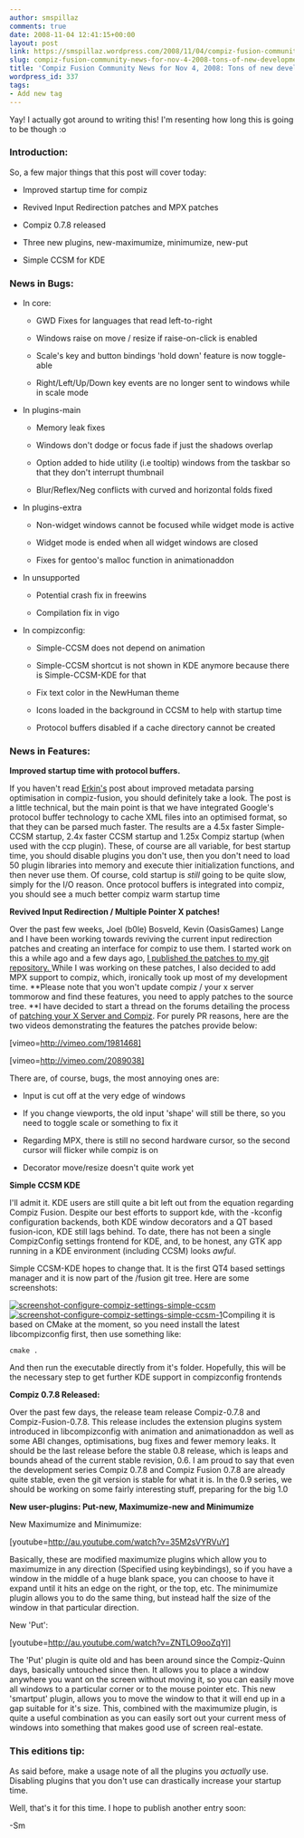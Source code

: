 ```yaml
---
author: smspillaz
comments: true
date: 2008-11-04 12:41:15+00:00
layout: post
link: https://smspillaz.wordpress.com/2008/11/04/compiz-fusion-community-news-for-nov-4-2008-tons-of-new-developments/
slug: compiz-fusion-community-news-for-nov-4-2008-tons-of-new-developments
title: 'Compiz Fusion Community News for Nov 4, 2008: Tons of new developments!'
wordpress_id: 337
tags:
- Add new tag
---
```


Yay! I actually got around to writing this! I'm resenting how long this is going to be though :o


### Introduction:


So, a few major things that this post will cover today:



	
  * Improved startup time for compiz

	
  * Revived Input Redirection patches and MPX patches

	
  * Compiz 0.7.8 released

	
  * Three new plugins, new-maximumize, minimumize, new-put

	
  * Simple CCSM for KDE




### News in Bugs:





	
  * In core:

	
    * GWD Fixes for languages that read left-to-right

	
    * Windows raise on move / resize if raise-on-click is enabled

	
    * Scale's key and button bindings 'hold down' feature is now toggle-able

	
    * Right/Left/Up/Down key events are no longer sent to windows while in scale mode




	
  * In plugins-main

	
    * Memory leak fixes

	
    * Windows don't dodge or focus fade if just the shadows overlap

	
    * Option added to hide utility (i.e tooltip) windows from the taskbar so that they don't interrupt thumbnail

	
    * Blur/Reflex/Neg conflicts with curved and horizontal folds fixed




	
  * In plugins-extra

	
    * Non-widget windows cannot be focused while widget mode is active

	
    * Widget mode is ended when all widget windows are closed

	
    * Fixes for gentoo's malloc function in animationaddon




	
  * In unsupported

	
    * Potential crash fix in freewins

	
    * Compilation fix in vigo




	
  * In compizconfig:

	
    * Simple-CCSM does not depend on animation

	
    * Simple-CCSM shortcut is not shown in KDE anymore because there is Simple-CCSM-KDE for that

	
    * Fix text color in the NewHuman theme

	
    * Icons loaded in the background in CCSM to help with startup time

	
    * Protocol buffers disabled if a cache directory cannot be created







### News in Features:


**Improved startup time with protocol buffers.**

If you haven't read [Erkin's](http://dev.compiz-fusion.org/~cornelius/2008/10/19/startup-time-improvements-part-1/) post about improved metadata parsing optimisation in compiz-fusion, you should definitely take a look. The post is a little technical, but the main point is that we have integrated Google's protocol buffer technology to cache XML files into an optimised format, so that they can be parsed much faster. The results are a 4.5x faster Simple-CCSM startup, 2.4x faster CCSM startup and 1.25x Compiz startup (when used with the ccp plugin). These, of course are all variable, for best startup time, you should disable plugins you don't use, then you don't need to load 50 plugin libraries into memory and execute thier initialization functions, and then never use them. Of course, cold startup is *still* going to be quite slow, simply for the I/O reason. Once protocol buffers is integrated into compiz, you should see a much better compiz warm startup time

**Revived Input Redirection / Multiple Pointer X patches!**

Over the past few weeks, Joel (b0le) Bosveld, Kevin (OasisGames) Lange and I have been working towards reviving the current input redirection patches and creating an interface for compiz to use them. I started work on this a while ago and a few days ago, [I published the patches to my git repository. ](http://smspillaz.wordpress.com/2008/11/01/before-murphys-law-ensures-the-contrary/)While I was working on these patches, I also decided to add MPX support to compiz, which, ironically took up most of my development time. **Please note that you won't update compiz / your x server tommorow and find these features, you need to apply patches to the source tree. **I have decided to start a thread on the forums detailing the process of [patching your X Server and Compiz](http://forum.compiz-fusion.org/showthread.php?t=10216). For purely PR reasons, here are the two videos demonstrating the features the patches provide below:

[vimeo=http://vimeo.com/1981468]

[vimeo=http://vimeo.com/2089038]

There are, of course, bugs, the most annoying ones are:



	
  * Input is cut off at the very edge of windows

	
  * If you change viewports, the old input 'shape' will still be there, so you need to toggle scale or something to fix it

	
  * Regarding MPX, there is still no second hardware cursor, so the second cursor will flicker while compiz is on

	
  * Decorator move/resize doesn't quite work yet


**Simple CCSM KDE**

I'll admit it. KDE users are still quite a bit left out from the equation regarding Compiz Fusion. Despite our best efforts to support kde, with the -kconfig configuration backends, both KDE window decorators and a QT based fusion-icon, KDE still lags behind. To date, there has not been a single CompizConfig settings frontend for KDE, and, to be honest, any GTK app running in a KDE environment (including CCSM) looks _awful_.

Simple CCSM-KDE hopes to change that. It is the first QT4 based settings manager and it is now part of the /fusion git tree. Here are some screenshots:

[![screenshot-configure-compiz-settings-simple-ccsm](http://smspillaz.files.wordpress.com/2008/11/screenshot-configure-compiz-settings-simple-ccsm.png)](http://smspillaz.files.wordpress.com/2008/11/screenshot-configure-compiz-settings-simple-ccsm.png)[![screenshot-configure-compiz-settings-simple-ccsm-1](http://smspillaz.files.wordpress.com/2008/11/screenshot-configure-compiz-settings-simple-ccsm-1.png)](http://smspillaz.files.wordpress.com/2008/11/screenshot-configure-compiz-settings-simple-ccsm-1.png)Compiling it is based on CMake at the moment, so you need install the latest libcompizconfig first, then use something like:

    
    cmake .


And then run the executable directly from it's folder. Hopefully, this will be the necessary step to get further KDE support in compizconfig frontends

**Compiz 0.7.8 Released:**

Over the past few days, the release team release Compiz-0.7.8 and Compiz-Fusion-0.7.8. This release includes the extension plugins system introduced in libcompizconfig with animation and animationaddon as well as some ABI changes, optimisations, bug fixes and fewer memory leaks. It should be the last release before the stable 0.8 release, which is leaps and bounds ahead of the current stable revision, 0.6. I am proud to say that even the development series Compiz 0.7.8 and Compiz Fusion 0.7.8 are already quite stable, even the git version is stable for what it is. In the 0.9 series, we should be working on some fairly interesting stuff, preparing for the big 1.0

**New user-plugins: Put-new, Maximumize-new and Minimumize**

New Maximumize and Minimumize:

[youtube=http://au.youtube.com/watch?v=35M2sVYRVuY]

Basically, these are modified maximumize plugins which allow you to maximumize in any direction (Specified using keybindings), so if you have a window in the middle of a huge blank space, you can choose to have it expand until it hits an edge on the right, or the top, etc. The minimumize plugin allows you to do the same thing, but instead half the size of the window in that particular direction.

New 'Put':

[youtube=http://au.youtube.com/watch?v=ZNTLO9ooZqYl]

The 'Put' plugin is quite old and has been around since the Compiz-Quinn days, basically untouched since then. It allows you to place a window anywhere you want on the screen without moving it, so you can easily move all windows to a particular corner or to the mouse pointer etc. This new 'smartput' plugin, allows you to move the window to that it will end up in a gap suitable for it's size. This, combined with the maximumize plugin, is quite a useful combination as you can easily sort out your current mess of windows into something that makes good use of screen real-estate.


### This editions tip:


As said before, make a usage note of all the plugins you *actually* use. Disabling plugins that you don't use can drastically increase your startup time.

Well, that's it for this time. I hope to publish another entry soon:

-Sm
